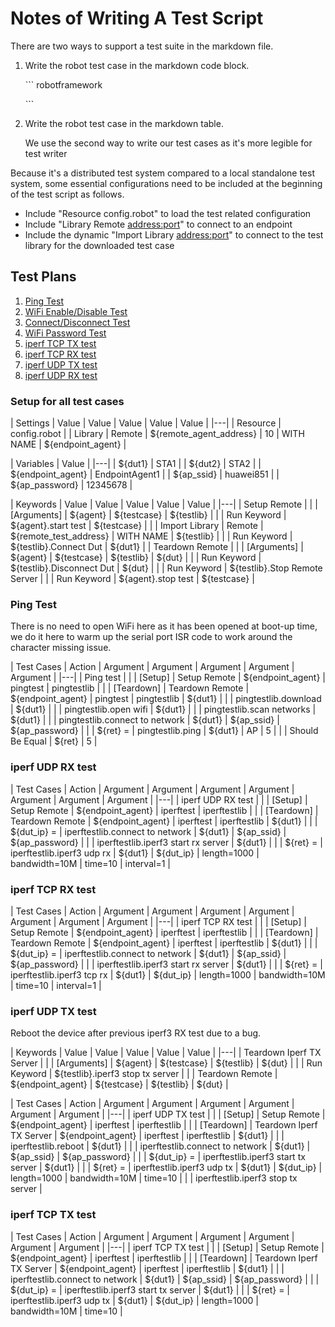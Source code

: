 # Notes of Writing A Test Script
There are two ways to support a test suite in the markdown file.
1. Write the robot test case in the markdown code block.
   
   \``` robotframework

   \```
2. Write the robot test case in the markdown table.

   We use the second way to write our test cases as it's more legible for test writer

Because it's a distributed test system compared to a local standalone test system, some essential configurations need to be included at the beginning of the test script as follows.
* Include "Resource config.robot" to load the test related configuration
* Include "Library Remote <address:port>" to connect to an endpoint
* Include the dynamic "Import Library <address:port>" to connect to the test library for the downloaded test case

## Test Plans
1. [Ping Test](#Ping_Test)
2. [WiFi Enable/Disable Test](#WiFi_Enable/Disable_Test)
3. [Connect/Disconnect Test](#Connect/Disconnect_Test)
4. [WiFi Password Test](#WiFi_Password_Test)
5. [iperf TCP TX test](#iperf_TCP_TX_test)
6. [iperf TCP RX test](#iperf_TCP_RX_test)
7. [iperf UDP TX test](#iperf_UDP_TX_test)
8. [iperf UDP RX test](#iperf_UDP_RX_test)

### Setup for all test cases
| Settings | Value | Value | Value | Value | Value |
|---|
| Resource | config.robot |
| Library | Remote | ${remote_agent_address} | 10 | WITH NAME | ${endpoint_agent} |

| Variables | Value |
|---|
| ${dut1} | STA1 |
| ${dut2} | STA2 |
| ${endpoint_agent} | EndpointAgent1 |
| ${ap_ssid} | huawei851 |
| ${ap_password} | 12345678 |

| Keywords | Value | Value | Value | Value | Value |
|---|
| Setup Remote |
| | [Arguments] | ${agent} | ${testcase} | ${testlib} |
| | Run Keyword | ${agent}.start test | ${testcase} |
| | Import Library | Remote | ${remote_test_address} | WITH NAME | ${testlib} |
| | Run Keyword | ${testlib}.Connect Dut | ${dut1} |
| Teardown Remote |
| | [Arguments] | ${agent} | ${testcase} | ${testlib} | ${dut} |
| | Run Keyword | ${testlib}.Disconnect Dut | ${dut} |
| | Run Keyword | ${testlib}.Stop Remote Server |
| | Run Keyword | ${agent}.stop test | ${testcase} |

### Ping Test
There is no need to open WiFi here as it has been opened at boot-up time, we do it here to warm up the serial port ISR code to work around the character missing issue.

| Test Cases | Action | Argument | Argument | Argument | Argument | Argument |
|---|
| Ping test |
| | [Setup] | Setup Remote | ${endpoint_agent} | pingtest | pingtestlib |
| | [Teardown] | Teardown Remote | ${endpoint_agent} | pingtest | pingtestlib | ${dut1} |
| | pingtestlib.download | ${dut1} |
| | pingtestlib.open wifi | ${dut1} |
| | pingtestlib.scan networks | ${dut1} |
| | pingtestlib.connect to network | ${dut1} | ${ap_ssid} | ${ap_password} |
| | ${ret} = | pingtestlib.ping | ${dut1} | AP | 5 |
| | Should Be Equal | ${ret} | 5 |

### iperf UDP RX test
| Test Cases | Action | Argument | Argument | Argument | Argument | Argument | Argument | Argument |
|---|
| iperf UDP RX test |
| | [Setup] | Setup Remote | ${endpoint_agent} | iperftest | iperftestlib |
| | [Teardown] | Teardown Remote | ${endpoint_agent} | iperftest | iperftestlib | ${dut1} |
| | ${dut_ip} = | iperftestlib.connect to network | ${dut1} | ${ap_ssid} | ${ap_password} |
| | iperftestlib.iperf3 start rx server | ${dut1} |
| | ${ret} = | iperftestlib.iperf3 udp rx | ${dut1} | ${dut_ip} | length=1000 | bandwidth=10M | time=10 | interval=1 |

### iperf TCP RX test
| Test Cases | Action | Argument | Argument | Argument | Argument | Argument | Argument | Argument |
|---|
| iperf TCP RX test |
| | [Setup] | Setup Remote | ${endpoint_agent} | iperftest | iperftestlib |
| | [Teardown] | Teardown Remote | ${endpoint_agent} | iperftest | iperftestlib | ${dut1} |
| | ${dut_ip} = | iperftestlib.connect to network | ${dut1} | ${ap_ssid} | ${ap_password} |
| | iperftestlib.iperf3 start rx server | ${dut1} |
| | ${ret} = | iperftestlib.iperf3 tcp rx | ${dut1} | ${dut_ip} | length=1000 | bandwidth=10M | time=10 | interval=1 |

### iperf UDP TX test
Reboot the device after previous iperf3 RX test due to a bug.

| Keywords | Value | Value | Value | Value | Value |
|---|
| Teardown Iperf TX Server |
| | [Arguments] | ${agent} | ${testcase} | ${testlib} | ${dut} |
| | Run Keyword | ${testlib}.iperf3 stop tx server |
| | Teardown Remote | ${endpoint_agent} | ${testcase} | ${testlib} | ${dut} |

| Test Cases | Action | Argument | Argument | Argument | Argument | Argument | Argument |
|---|
| iperf UDP TX test |
| | [Setup] | Setup Remote | ${endpoint_agent} | iperftest | iperftestlib |
| | [Teardown] | Teardown Iperf TX Server | ${endpoint_agent} | iperftest | iperftestlib | ${dut1} |
| | iperftestlib.reboot | ${dut1} |
| | iperftestlib.connect to network | ${dut1} | ${ap_ssid} | ${ap_password} |
| | ${dut_ip} = | iperftestlib.iperf3 start tx server | ${dut1} |
| | ${ret} = | iperftestlib.iperf3 udp tx | ${dut1} | ${dut_ip} | length=1000 | bandwidth=10M | time=10 |
| | iperftestlib.iperf3 stop tx server |

### iperf TCP TX test
| Test Cases | Action | Argument | Argument | Argument | Argument | Argument | Argument |
|---|
| iperf TCP TX test |
| | [Setup] | Setup Remote | ${endpoint_agent} | iperftest | iperftestlib |
| | [Teardown] | Teardown Iperf TX Server | ${endpoint_agent} | iperftest | iperftestlib | ${dut1} |
| | iperftestlib.connect to network | ${dut1} | ${ap_ssid} | ${ap_password} |
| | ${dut_ip} = | iperftestlib.iperf3 start tx server | ${dut1} |
| | ${ret} = | iperftestlib.iperf3 udp tx | ${dut1} | ${dut_ip} | length=1000 | bandwidth=10M | time=10 |

